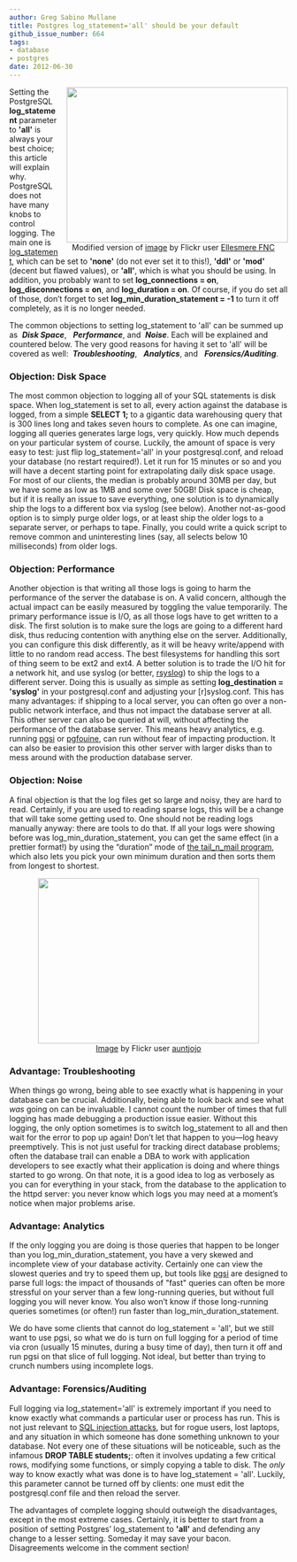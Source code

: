 ```yaml
---
author: Greg Sabino Mullane
title: Postgres log_statement='all' should be your default
github_issue_number: 664
tags:
- database
- postgres
date: 2012-06-30
---
```




<div class="separator" style="clear: both; float:right; text-align: center;">
<a href="/blog/2012/06/logstatement-postgres-all-full-logging/image-0-big.jpeg" imageanchor="1" style="clear:right; margin-left:1em; margin-bottom:1em"><img border="0" height="281" src="/blog/2012/06/logstatement-postgres-all-full-logging/image-0.jpeg" width="400"/></a><br/>Modified version of <a href="https://www.flickr.com/photos/ellesmerefnc/3869313993/">image</a> by Flickr user <a href="https://www.flickr.com/photos/ellesmerefnc/">Ellesmere FNC</a></div>

Setting the PostgreSQL **log_statement** parameter to **'all'** is always your best choice; this article will explain why. PostgreSQL does not have many knobs to control logging. The main one is 
[log_statement](https://www.postgresql.org/docs/current/static/runtime-config-logging.html#GUC-LOG-STATEMENT), which can be set to **'none'** (do not ever set it to this!), **'ddl'** or **'mod'** (decent but flawed values), or **'all'**, which is what you should be using. In addition, you probably 
want to set **log_connections = on**, **log_disconnections = on**, and **log_duration = on**. 
Of course, if you do set all of those, don’t forget to set **log_min_duration_statement = -1**
to turn it off completely, as it is no longer needed.

The common objections to setting log_statement to 'all' can be summed up as 
 ***Disk Space***,   ***Performance***, and  ***Noise***. Each will be 
explained and countered below. The very good reasons for having it set to 'all' 
will be covered as well:  ***Troubleshooting***,   ***Analytics***, and   
***Forensics/Auditing***.

### Objection: Disk Space

The most common objection to logging all of your SQL statements is disk space. 
When log_statement is set to all, every action against the database is logged, 
from a simple **SELECT 1;** to a gigantic data warehousing query that is 300 lines long and takes seven hours to complete. As one can imagine, logging all queries generates large logs, very quickly. How much depends on your particular system of course. Luckily, the amount of space is very easy to test: just flip log_statement='all' in your postgresql.conf, and reload your database (no restart required!). Let it run for 15 minutes or so and you will have a decent starting point for extrapolating daily disk space usage. For most of our clients, the median is probably around 30MB per day, but we have some as low as 1MB and some over 50GB! Disk space is cheap, but if it is really an issue to save everything, one solution is to dynamically ship the logs to a different box via syslog (see below). Another not-as-good option is to simply purge older logs, or at least ship the older logs to a separate server, or perhaps to tape. Finally, you could write a quick script to remove common and uninteresting lines (say, all selects below 10 milliseconds) from older logs.

### Objection: Performance

Another objection is that writing all those logs is going to harm the performance 
of the server the database is on. A valid concern, although the actual impact can 
be easily measured by toggling the value temporarily. The primary performance issue
is I/O, as all those logs have to get written to a disk. The first solution is to 
make sure the logs are going to a different hard disk, thus reducing contention with 
anything else on the server. Additionally, you can configure this disk differently, 
as it will be heavy write/append with little to no random read access. The best 
filesystems for handling this sort of thing seem to be ext2 and ext4.
A better solution is to trade the I/O hit for a network hit, and use syslog (or 
better, [rsyslog](https://en.wikipedia.org/wiki/Rsyslog)) to ship the logs to a different server. Doing this is usually as simple as setting **log_destination = 'syslog'** in your postgresql.conf and adjusting your [r]syslog.conf. This has many advantages: if shipping to a local server, you can often go over a non-public network interface, and thus not impact the database server at all. This other server can also be queried at will, without affecting the performance of the database server. This means heavy analytics, e.g. running [pgsi](https://bucardo.org/Pgsi/) or 
[pgfouine](http://pgfoundry.org/projects/pgfouine/), can 
run without fear of impacting production. It can also be easier to provision this other server with larger disks than to mess around with the production database server.

### Objection: Noise

A final objection is that the log files get so large and noisy, they are hard to read. Certainly, if you are used to reading sparse logs, this will be a change that will take some getting used to. One should not be reading logs manually anyway: there are tools to do that. If all your logs were showing before was log_min_duration_statement, you can get the same effect (in a prettier format!) by using the “duration” mode of [the tail_n_mail program](https://bucardo.org/tail_n_mail/), which also lets you pick your own minimum duration and then sorts them from longest to shortest.

<div class="separator" style="clear: both; text-align: center;">
<a href="/blog/2012/06/logstatement-postgres-all-full-logging/image-1-big.jpeg" imageanchor="1" style="margin-left:1em; margin-right:1em"><img border="0" height="299" src="/blog/2012/06/logstatement-postgres-all-full-logging/image-1.jpeg" width="400"/></a><br/><a href="https://www.flickr.com/photos/7682623@N02/2535217848/">Image</a> by Flickr user <a href="https://www.flickr.com/photos/7682623@N02/">auntjojo</a></div>

### Advantage: Troubleshooting

When things go wrong, being able to see exactly what is happening in your database 
can be crucial. Additionally, being able to look back and see what *was* 
going on can be invaluable. I cannot count the number of times that full logging 
has made debugging a production issue easier. Without this logging, the only 
option sometimes is to switch log_statement to all and then wait for the error 
to pop up again! Don’t let that happen to you—​log heavy preemptively. This is 
not just useful for tracking direct database problems; often the database 
trail can enable a DBA to work with application developers to see exactly what their 
application is doing and where things started to go wrong. On that note, it is a good 
idea to log as verbosely as you can for everything in your stack, from the database 
to the application to the httpd server: you never know which logs you may need at a 
moment’s notice when major problems arise.

### Advantage: Analytics

If the only logging you are doing is those queries that happen to be longer 
than you log_min_duration_statement, you have a very skewed and incomplete view 
of your database activity. Certainly one can view the slowest queries and try to speed them up, but tools like [pgsi](https://bucardo.org/Pgsi/) are designed to parse full logs: the impact of thousands of "fast" queries can often be more stressful on your server than a few long-running queries, but without full logging you will never know. You also won’t know if those long-running queries sometimes (or often!) run faster than log_min_duration_statement.

We do have some clients that cannot do log_statement = 'all', but we still want 
to use pgsi, so what we do is turn on full logging for a period of time via cron 
(usually 15 minutes, during a busy time of day), then turn it off and run pgsi 
on that slice of full logging. Not ideal, but better than trying to crunch numbers 
using incomplete logs.

### Advantage: Forensics/Auditing

Full logging via log_statement='all' is extremely important if you need to know exactly what commands a particular user or process has run. This is not just relevant to 
[SQL injection attacks](/blog/2012/06/detecting-postgres-sql-injection), but for rogue users, lost laptops, and any situation 
in which someone has done something unknown to your database. Not every one of 
these situations will be noticeable, such as the infamous **DROP TABLE students;**: 
often it involves updating a few critical rows, modifying some functions, or 
simply copying a table to disk. The *only* way to know exactly what was done is 
to have log_statement = 'all'. Luckily, this parameter cannot be turned off 
by clients: one must edit the postgresql.conf file and then reload the server.

The advantages of complete logging should outweigh the disadvantages, except in the most extreme cases. Certainly, it is better to start from a position of setting Postgres’ log_statement to **'all'** and defending any change to a lesser setting. Someday it may save your bacon. Disagreements welcome in the comment section!


